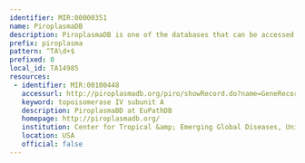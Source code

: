 ```yaml
---
identifier: MIR:00000351
name: PiroplasmaDB
description: PiroplasmaDB is one of the databases that can be accessed through the EuPathDB (http://EuPathDB.org; formerly ApiDB) portal, covering eukaryotic pathogens of the genera Cryptosporidium, Giardia, Leishmania, Neospora, Plasmodium, Toxoplasma, Trichomonas and Trypanosoma. While each of these groups is supported by a taxon-specific database built upon the same infrastructure, the EuPathDB portal offers an entry point to all these resources, and the opportunity to leverage orthology for searches across genera.
prefix: piroplasma
pattern: ^TA\d+$
prefixed: 0
local_id: TA14985
resources:
 - identifier: MIR:00100448
   accessurl: http://piroplasmadb.org/piro/showRecord.do?name=GeneRecordClasses.GeneRecordClass&source_id=${lid}
   keyword: topoisomerase IV subunit A
   description: PiroplasmaBD at EuPathDB
   homepage: http://piroplasmadb.org/
   institution: Center for Tropical &amp; Emerging Global Diseases, University of Georgia, Georgia
   location: USA
   official: false
---
```

